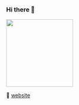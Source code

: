 ### Hi there 👋

<img height="180em" src="https://github-readme-stats.vercel.app/api?username=Pedromrv&show_icons=true&hide_border=true&&count_private=true&include_all_commits=true" />


🏡 [website][website] <!-- **|** -->

[website]: https://pedromrv.github.io
<!--START_SECTION:waka-->


<!--END_SECTION:waka-->

<!--
**Pedromrv/Pedromrv** is a ✨ _special_ ✨ repository because its `README.md` (this file) appears on your GitHub profile.

Here are some ideas to get you started:

- 🔭 I’m currently working on ...
- 🌱 I’m currently learning ...
- 👯 I’m looking to collaborate on ...
- 🤔 I’m looking for help with ...
- 💬 Ask me about ...
- 📫 How to reach me: ...
- 😄 Pronouns: ...
- ⚡ Fun fact: ...
-->
